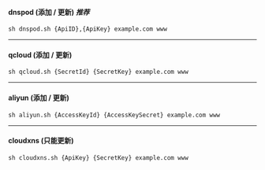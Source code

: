 #### dnspod (添加 / 更新) *推荐*
```
sh dnspod.sh {ApiID},{ApiKey} example.com www
```
---
#### qcloud (添加 / 更新)
```
sh qcloud.sh {SecretId} {SecretKey} example.com www
```
---
#### aliyun (添加 / 更新)
```
sh aliyun.sh {AccessKeyId} {AccessKeySecret} example.com www
```
---
#### cloudxns (只能更新)
```
sh cloudxns.sh {ApiKey} {SecretKey} example.com www
```
